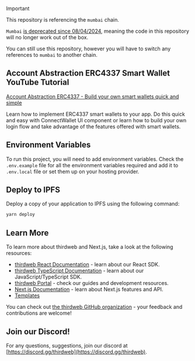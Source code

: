 > [!Important]  
> This repository is referencing the `mumbai` chain.
> 
> `Mumbai` [is deprecated since 08/04/2024](https://blog.thirdweb.com/deprecation-of-mumbai-testnet/), meaning the code in this repository will no longer work out of the box.
>
> You can still use this repository, however you will have to switch any references to `mumbai` to another chain.

## Account Abstraction ERC4337 Smart Wallet YouTube Tutorial

[Account Abstraction ERC4337 - Build your own smart wallets quick and simple](https://youtu.be/xmz7c7rl9cM)

Learn how to implement ERC4337 smart wallets to your app. Do this quick and easy with ConnectWallet UI component or learn how to build your own login flow and take advantage of the features offered with smart wallets.

## Environment Variables

To run this project, you will need to add environment variables. Check the `.env.example` file for all the environment variables required and add it to `.env.local` file or set them up on your hosting provider.

## Deploy to IPFS

Deploy a copy of your application to IPFS using the following command:

```bash
yarn deploy
```

## Learn More

To learn more about thirdweb and Next.js, take a look at the following resources:

- [thirdweb React Documentation](https://docs.thirdweb.com/react) - learn about our React SDK.
- [thirdweb TypeScript Documentation](https://docs.thirdweb.com/typescript) - learn about our JavaScript/TypeScript SDK.
- [thirdweb Portal](https://docs.thirdweb.com) - check our guides and development resources.
- [Next.js Documentation](https://nextjs.org/docs) - learn about Next.js features and API.
- [Templates](https://thirdweb.com/templates)

You can check out [the thirdweb GitHub organization](https://github.com/thirdweb-dev) - your feedback and contributions are welcome!

## Join our Discord!

For any questions, suggestions, join our discord at [https://discord.gg/thirdweb](https://discord.gg/thirdweb).
